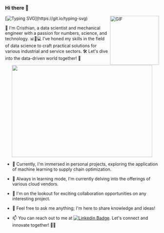 ### Hi there 👋 </br>
<img align="right" alt="GIF" height="160px" src="https://media.giphy.com/media/du3J3cXyzhj75IOgvA/giphy.gif" />

[![Typing SVG](https://readme-typing-svg.herokuapp.com?font=Fira+Code&pause=1000&width=435&lines=Welcome+to+my+GitHub+profile!;I'm+a+Data+Scientis!)](https://git.io/typing-svg)


👋 I'm Cristhian, a data scientist and mechanical engineer with a passion for numbers, science, and technology. 📊🔬💻 I've honed my skills in the field of data science to craft practical solutions for various industrial and service sectors. 🛠️ Let's dive into the data-driven world together! 🚀

<p align="center">
  <img width="460" height="300" src="https://github.com/ctorres2747/ctorres2747/assets/132381850/31a9d6a3-498a-4558-9b15-9fdcab25c44e">
</p>


- 🔭 Currently, I'm immersed in personal projects, exploring the application of machine learning to supply chain optimization.
  
- 🌱 Always in learning mode, I'm currently delving into the offerings of various cloud vendors.
  
- 👯 I'm on the lookout for exciting collaboration opportunities on any interesting project.
  
- 💬 Feel free to ask me anything; I'm here to share knowledge and ideas!
  
- 📫 You can reach out to me at [![Linkedin Badge](https://img.shields.io/badge/-LinkedIn-blue?style=flat-square&logo=Linkedin&logoColor=white&link=)](https://www.linkedin.com/in/cristhian-torres-c1a2t3v/). Let's connect and innovate together! 📩🤝
